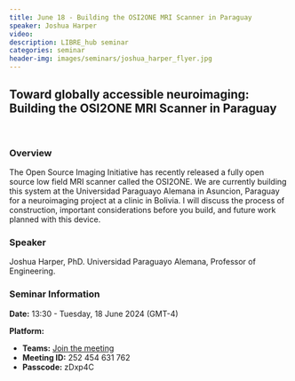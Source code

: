 ```yaml
---
title: June 18 - Building the OSI2ONE MRI Scanner in Paraguay
speaker: Joshua Harper
video:
description: LIBRE_hub seminar
categories: seminar
header-img: images/seminars/joshua_harper_flyer.jpg
---
```


## Toward globally accessible neuroimaging: Building the OSI2ONE MRI Scanner in Paraguay

<br>

### Overview
The Open Source Imaging Initiative has recently released a fully open source low field MRI scanner called the OSI2ONE. We are currently building this system at the Universidad Paraguayo Alemana in Asuncion, Paraguay for a neuroimaging project at a clinic in Bolivia. I will discuss the process of construction, important considerations before you build, and future work planned with this device.

### Speaker
Joshua Harper, PhD. Universidad Paraguayo Alemana, Professor of Engineering.

### Seminar Information

**Date:** 13:30 - Tuesday, 18 June 2024 (GMT-4)

**Platform:**
- **Teams:** [Join the meeting](https://teams.microsoft.com/l/meetup-join/19%3ameeting_ZDE5YzA2ZjgtNzYyYi00NTg4LThkYWMtNGZiNTEyMTFmYjcy%40thread.v2/0?context=%7b%22Tid%22%3a%225ff5d9fa-f83f-4ac1-a4d2-eb48ea0a00d2%22%2c%22Oid%22%3a%22b066b156-36d2-4bf1-8723-85ab0bba4b91%22%7d)
- **Meeting ID:** 252 454 631 762
- **Passcode:** zDxp4C